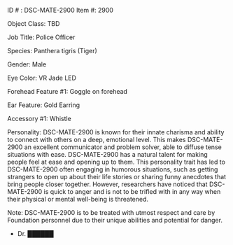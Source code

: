 ID # : DSC-MATE-2900
Item #: 2900

Object Class: TBD

Job Title: Police Officer

Species: Panthera tigris (Tiger)

Gender: Male

Eye Color: VR Jade LED

Forehead Feature #1: Goggle on forehead

Ear Feature: Gold Earring

Accessory #1: Whistle

Personality: DSC-MATE-2900 is known for their innate charisma and ability to connect with others on a deep, emotional level. This makes DSC-MATE-2900 an excellent communicator and problem solver, able to diffuse tense situations with ease. DSC-MATE-2900 has a natural talent for making people feel at ease and opening up to them. This personality trait has led to DSC-MATE-2900 often engaging in humorous situations, such as getting strangers to open up about their life stories or sharing funny anecdotes that bring people closer together. However, researchers have noticed that DSC-MATE-2900 is quick to anger and is not to be trifled with in any way when their physical or mental well-being is threatened.

Note: DSC-MATE-2900 is to be treated with utmost respect and care by Foundation personnel due to their unique abilities and potential for danger.

- Dr. ██████